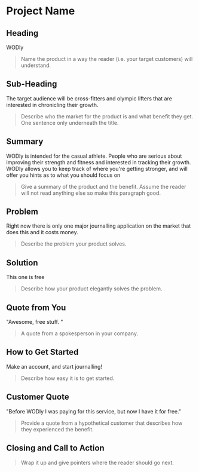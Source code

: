 # Project Name #

<!--
> This material was originally posted [here](http://www.quora.com/What-is-Amazons-approach-to-product-development-and-product-management). It is reproduced here for posterities sake.

There is an approach called "working backwards" that is widely used at Amazon. They work backwards from the customer, rather than starting with an idea for a product and trying to bolt customers onto it. While working backwards can be applied to any specific product decision, using this approach is especially important when developing new products or features.

For new initiatives a product manager typically starts by writing an internal press release announcing the finished product. The target audience for the press release is the new/updated product's customers, which can be retail customers or internal users of a tool or technology. Internal press releases are centered around the customer problem, how current solutions (internal or external) fail, and how the new product will blow away existing solutions.

If the benefits listed don't sound very interesting or exciting to customers, then perhaps they're not (and shouldn't be built). Instead, the product manager should keep iterating on the press release until they've come up with benefits that actually sound like benefits. Iterating on a press release is a lot less expensive than iterating on the product itself (and quicker!).

If the press release is more than a page and a half, it is probably too long. Keep it simple. 3-4 sentences for most paragraphs. Cut out the fat. Don't make it into a spec. You can accompany the press release with a FAQ that answers all of the other business or execution questions so the press release can stay focused on what the customer gets. My rule of thumb is that if the press release is hard to write, then the product is probably going to suck. Keep working at it until the outline for each paragraph flows.

Oh, and I also like to write press-releases in what I call "Oprah-speak" for mainstream consumer products. Imagine you're sitting on Oprah's couch and have just explained the product to her, and then you listen as she explains it to her audience. That's "Oprah-speak", not "Geek-speak".

Once the project moves into development, the press release can be used as a touchstone; a guiding light. The product team can ask themselves, "Are we building what is in the press release?" If they find they're spending time building things that aren't in the press release (overbuilding), they need to ask themselves why. This keeps product development focused on achieving the customer benefits and not building extraneous stuff that takes longer to build, takes resources to maintain, and doesn't provide real customer benefit (at least not enough to warrant inclusion in the press release).
 -->

## Heading ##
WODly
  > Name the product in a way the reader (i.e. your target customers) will understand.

## Sub-Heading ##
The target audience will be cross-fitters and olympic lifters that are interested in
chronicling their growth.
  > Describe who the market for the product is and what benefit they get. One sentence only underneath the title.

## Summary ##
WODly is intended for the casual athlete. People who are serious about improving their strength and fitness and interested in tracking their growth. WODly allows you to keep track of where you're getting stronger, and will offer you hints as to what you should focus on
  > Give a summary of the product and the benefit. Assume the reader will not read anything else so make this paragraph good.

## Problem ##
Right now there is only one major journalling application on the market that does this and it costs money.
  > Describe the problem your product solves.

## Solution ##
This one is free
  > Describe how your product elegantly solves the problem.

## Quote from You ##
"Awesome, free stuff. "
  > A quote from a spokesperson in your company.

## How to Get Started ##
Make an account, and start journalling!
  > Describe how easy it is to get started.

## Customer Quote ##
"Before WODly I was paying for this service, but now I have it for free."
  > Provide a quote from a hypothetical customer that describes how they experienced the benefit.

## Closing and Call to Action ##

  > Wrap it up and give pointers where the reader should go next.
